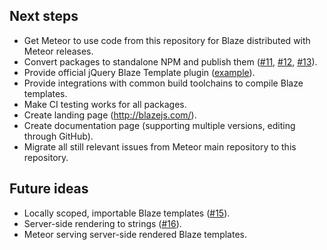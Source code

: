 ## Next steps

* Get Meteor to use code from this repository for Blaze distributed with Meteor releases.
* Convert packages to standalone NPM and publish them ([#11](https://github.com/meteor/blaze/issues/11),
  [#12](https://github.com/meteor/blaze/issues/12), [#13](https://github.com/meteor/blaze/issues/13)).
* Provide official jQuery Blaze Template plugin ([example](https://github.com/eface2face/jquery-meteor-blaze)).
* Provide integrations with common build toolchains to compile Blaze templates.
* Make CI testing works for all packages.
* Create landing page (http://blazejs.com/).
* Create documentation page (supporting multiple versions, editing through GitHub).
* Migrate all still relevant issues from Meteor main repository to this repository.

## Future ideas

* Locally scoped, importable Blaze templates ([#15](https://github.com/meteor/blaze/issues/15)).
* Server-side rendering to strings ([#16](https://github.com/meteor/blaze/pull/16)).
* Meteor serving server-side rendered Blaze templates.
